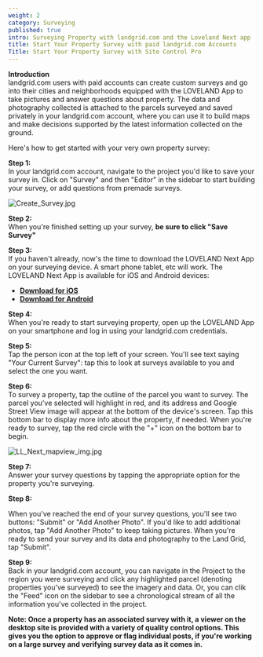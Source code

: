 ```yaml
---
weight: 2
category: Surveying
published: true
intro: Surveying Property with landgrid.com and the Loveland Next app
title: Start Your Property Survey with paid landgrid.com Accounts
Title: Start Your Property Survey with Site Control Pro
---
```

**Introduction**  
landgrid.com users with paid accounts can create custom surveys and go into their cities and neighborhoods equipped with the LOVELAND App to take pictures and answer questions about property. The data and photography collected is attached to the parcels surveyed and saved privately in your landgrid.com account, where you can use it to build maps and make decisions supported by the latest information collected on the ground.

Here's how to get started with your very own property survey:

**Step 1:**   
In your landgrid.com account, navigate to the project you'd like to save your survey in. Click on "Survey" and then "Editor" in the sidebar to start building your survey, or add questions from premade surveys.   

![Create_Survey.jpg]({{site.baseurl}}/img/Create_Survey.jpg)


**Step 2:**   
When you're finished setting up your survey, **be sure to click "Save Survey"**


**Step 3:**   
If you haven't already, now's the time to download the LOVELAND Next App on your surveying device. A smart phone tablet, etc will work. The LOVELAND Next App is available for iOS and Android devices:    
* **[Download for iOS](https://itunes.apple.com/us/app/loveland-next/id1338927298)**
* **[Download for Android](https://play.google.com/store/apps/details?id=com.loveland.pr)**   
    
**Step 4:**   
When you're ready to start surveying property, open up the LOVELAND App on your smartphone and log in using your landgrid.com credentials.    

     
**Step 5:**   
Tap the person icon at the top left of your screen. You'll see text saying "Your Current Survey": tap this to look at surveys available to you and select the one you want.   
   
     
**Step 6:**    
To survey a property, tap the outline of the parcel you want to survey. The parcel you've selected will highlight in red, and its address and Google Street View image will appear at the bottom of the device's screen. Tap this bottom bar to display more info about the property, if needed. When you're ready to survey, tap the red circle with the "+" icon on the bottom bar to begin.     
   
![LL_Next_mapview_img.jpg]({{site.baseurl}}/img/LL_Next_mapview_img.jpg)
      
**Step 7:**     
Answer your survey questions by tapping the appropriate option for the property you're surveying.    

**Step 8:**    
      
When you've reached the end of your survey questions, you'll see two buttons: "Submit" or "Add Another Photo". If you'd like to add additional photos, tap "Add Another Photo" to keep taking pictures. When you're ready to send your survey and its data and photography to the Land Grid, tap "Submit".   
      
**Step 9:**    
Back in your landgrid.com account, you can navigate in the Project to the region you were surveying and click any highlighted parcel (denoting properties you've surveyed) to see the imagery and data. Or, you can clik the "Feed" icon on the sidebar to see a chronological stream of all the information you've collected in the project.

**Note: Once a property has an associated survey with it, a viewer on the desktop site is provided with a variety of quality control options. This gives you the option to approve or flag individual posts, if you're working on a large survey and verifying survey data as it comes in.**
